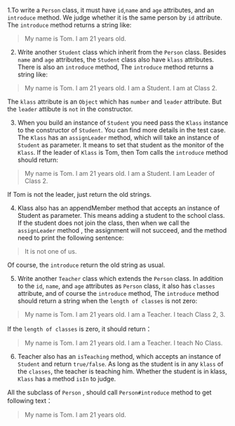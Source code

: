 1.To write a `Person` class, it must have `id`,`name` and `age` attributes, 
  and an `introduce` method.
  We judge whether it is the same person by `id` attribute.
  The `introduce` method returns a string like:

>My name is Tom. I am 21 years old.
2. Write another `Student` class which inherit from the `Person` class. 
   Besides `name` and `age` attributes, the `Student` class also have `klass` attributes. 
   There is also an `introduce` method,
   The `introduce` method returns a string like:

>My name is Tom. I am 21 years old. I am a Student. I am at Class 2.

The `klass` attribute is an `Object` which has `number` and `leader` attribute.
But the `leader` attibute is `not` in the constructor.

3. When you build an instance of `Student` you need pass
  the `Klass` instance to the constructor of `Student`.
  You can find more details in the test case.
  The `Klass` has an `assignLeader` method, which will take an instance of `Student` as parameter.
  It means to set that student as the monitor of the `Klass`. 
  If the leader of `Klass` is Tom, then Tom calls the `introduce`
   method should return:

>My name is Tom. I am 21 years old. I am a Student. I am Leader of Class 2.

If Tom is not the leader, just return the old strings.

4. Klass also has an appendMember method that accepts an instance of Student as parameter.
This means adding a student to the school class.
If the student does not join the class, then when we call the `assignLeader` method , 
the assignment will not succeed, and the method need to print the following sentence:

>It is not one of us.

Of course, the `introduce` return the old string as usual. 

5. Write another `Teacher` class which extends the `Person` class.
  In addition to the `id`, `name`, and `age` attributes as `Person` class,
  it also has `classes` attribute, and of course the `introduce` method,
  The `introduce` method should return a string when the `length of classes` is not zero:

>My name is Tom. I am 21 years old. I am a Teacher. I teach Class 2, 3.

If the `length of classes` is zero, it should return：

>My name is Tom. I am 21 years old. I am a Teacher. I teach No Class.

6. Teacher also has an `isTeaching` method, which accepts an instance of `Student` 
   and return `true/false`. 
   As long as the student is in any `klass` of the `classes`, the teacher is teaching him.
   Whether the student is in klass, `Klass` has a method `isIn` to judge. 

All the subclass of `Person` , should call `Person#introduce` method to get following
text：

>My name is Tom. I am 21 years old.
